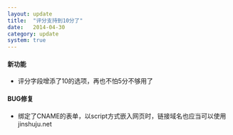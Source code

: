 ```yaml
---
layout: update
title:  "评分支持到10分了"
date:   2014-04-30
category: update
system: true
---
```


#### 新功能
* 评分字段增添了10的选项，再也不怕5分不够用了 
 
#### BUG修复
* 绑定了CNAME的表单，以script方式嵌入网页时，链接域名也应当可以使用jinshuju.net
